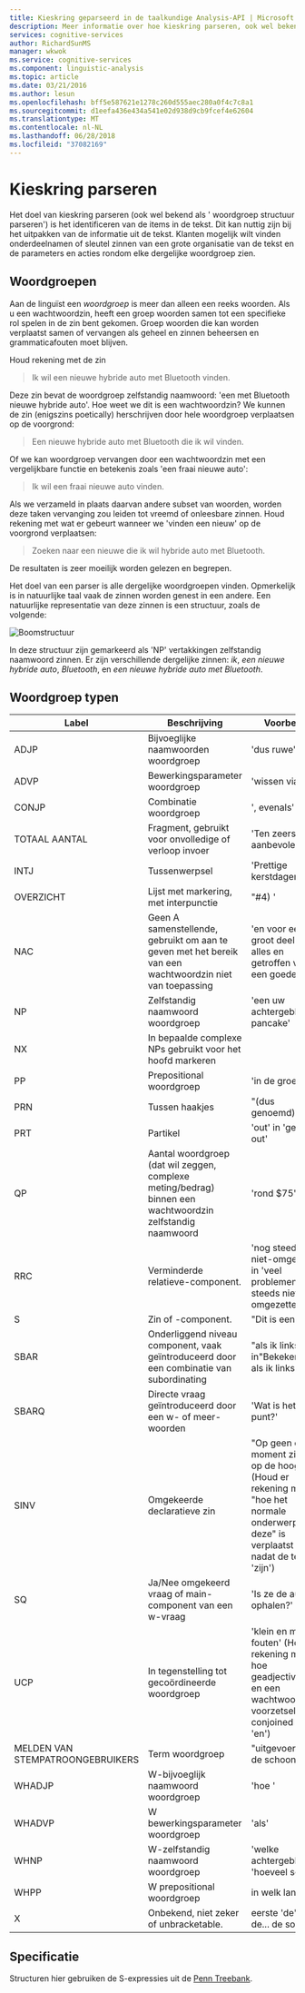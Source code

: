 ```yaml
---
title: Kieskring geparseerd in de taalkundige Analysis-API | Microsoft Docs
description: Meer informatie over hoe kieskring parseren, ook wel bekend als 'woorden parseren van de structuur' zinnen tekst identificeert.
services: cognitive-services
author: RichardSunMS
manager: wkwok
ms.service: cognitive-services
ms.component: linguistic-analysis
ms.topic: article
ms.date: 03/21/2016
ms.author: lesun
ms.openlocfilehash: bff5e587621e1278c260d555aec280a0f4c7c8a1
ms.sourcegitcommit: d1eefa436e434a541e02d938d9cb9fcef4e62604
ms.translationtype: MT
ms.contentlocale: nl-NL
ms.lasthandoff: 06/28/2018
ms.locfileid: "37082169"
---
```

# <a name="constituency-parsing"></a>Kieskring parseren

Het doel van kieskring parseren (ook wel bekend als ' woordgroep structuur parseren') is het identificeren van de items in de tekst.
Dit kan nuttig zijn bij het uitpakken van de informatie uit de tekst.
Klanten mogelijk wilt vinden onderdeelnamen of sleutel zinnen van een grote organisatie van de tekst en de parameters en acties rondom elke dergelijke woordgroep zien.

## <a name="phrases"></a>Woordgroepen

Aan de linguïst een *woordgroep* is meer dan alleen een reeks woorden.
Als u een wachtwoordzin, heeft een groep woorden samen tot een specifieke rol spelen in de zin bent gekomen.
Groep woorden die kan worden verplaatst samen of vervangen als geheel en zinnen beheersen en grammaticafouten moet blijven.

Houd rekening met de zin

> Ik wil een nieuwe hybride auto met Bluetooth vinden.

Deze zin bevat de woordgroep zelfstandig naamwoord: 'een met Bluetooth nieuwe hybride auto'.
Hoe weet we dit is een wachtwoordzin?
We kunnen de zin (enigszins poetically) herschrijven door hele woordgroep verplaatsen op de voorgrond:

> Een nieuwe hybride auto met Bluetooth die ik wil vinden.

Of we kan woordgroep vervangen door een wachtwoordzin met een vergelijkbare functie en betekenis zoals 'een fraai nieuwe auto':

> Ik wil een fraai nieuwe auto vinden.

Als we verzameld in plaats daarvan andere subset van woorden, worden deze taken vervanging zou leiden tot vreemd of onleesbare zinnen.
Houd rekening met wat er gebeurt wanneer we 'vinden een nieuw' op de voorgrond verplaatsen:

> Zoeken naar een nieuwe die ik wil hybride auto met Bluetooth.

De resultaten is zeer moeilijk worden gelezen en begrepen.

Het doel van een parser is alle dergelijke woordgroepen vinden.
Opmerkelijk is in natuurlijke taal vaak de zinnen worden genest in een andere.
Een natuurlijke representatie van deze zinnen is een structuur, zoals de volgende:

![Boomstructuur](./Images/tree.png)

In deze structuur zijn gemarkeerd als 'NP' vertakkingen zelfstandig naamwoord zinnen.
Er zijn verschillende dergelijke zinnen: *ik*, *een nieuwe hybride auto*, *Bluetooth*, en *een nieuwe hybride auto met Bluetooth*.

## <a name="phrase-types"></a>Woordgroep typen

| Label | Beschrijving | Voorbeeld |
|-------|-------------|---------|
|ADJP   | Bijvoeglijke naamwoorden woordgroep | 'dus ruwe' |
|ADVP   | Bewerkingsparameter woordgroep | 'wissen via' |
|CONJP  | Combinatie woordgroep | ', evenals' |
|TOTAAL AANTAL   | Fragment, gebruikt voor onvolledige of verloop invoer | 'Ten zeerste aanbevolen...' |
|INTJ   | Tussenwerpsel | 'Prettige kerstdagen' |
|OVERZICHT    | Lijst met markering, met interpunctie | "#4) ' |
|NAC    | Geen A samenstellende, gebruikt om aan te geven met het bereik van een wachtwoordzin niet van toepassing |  'en voor een groot deel' in 'u alles en getroffen voor een goede' |
|NP | Zelfstandig naamwoord woordgroep | 'een uw achtergebleven pancake' |
|NX | In bepaalde complexe NPs gebruikt voor het hoofd markeren| |
|PP | Prepositional woordgroep| 'in de groep' |
|PRN    | Tussen haakjes| "(dus genoemd)" |
|PRT    | Partikel| 'out' in 'geripte out' |
|QP | Aantal woordgroep (dat wil zeggen, complexe meting/bedrag) binnen een wachtwoordzin zelfstandig naamwoord| 'rond $75' |
|RRC    | Verminderde relatieve-component.| 'nog steeds niet-omgezette' in 'veel problemen nog steeds niet-omgezette' |
|S  | Zin of -component. | "Dit is een zin."
|SBAR   | Onderliggend niveau component, vaak geïntroduceerd door een combinatie van subordinating | "als ik links' in"Bekeken rond als ik links."|
|SBARQ  | Directe vraag geïntroduceerd door een w- of meer-woorden | 'Wat is het punt?' |
|SINV   | Omgekeerde declaratieve zin | "Op geen enkel moment zijn ze op de hoogte." (Houd er rekening mee "hoe het normale onderwerp deze" is verplaatst naar nadat de term 'zijn') |
|SQ | Ja/Nee omgekeerd vraag of main-component van een w-vraag | 'Is ze de auto ophalen?' |
|UCP    | In tegenstelling tot gecoördineerde woordgroep| 'klein en met fouten' (Houd er rekening mee hoe geadjectiveerde en een wachtwoordzin voorzetsel zijn conjoined met 'en')|
|MELDEN VAN STEMPATROONGEBRUIKERS | Term woordgroep | "uitgevoerd in de schoonen" |
|WHADJP | W-bijvoeglijk naamwoord woordgroep | 'hoe ' |
|WHADVP | W bewerkingsparameter woordgroep| 'als' |
|WHNP   | W-zelfstandig naamwoord woordgroep| 'welke achtergebleven', 'hoeveel soep'|
|WHPP   | W prepositional woordgroep| in welk land"'|
|X  | Onbekend, niet zeker of unbracketable.| eerste 'de' in ' de... de soep ' |


## <a name="specification"></a>Specificatie

Structuren hier gebruiken de S-expressies uit de [Penn Treebank](https://catalog.ldc.upenn.edu/ldc99t42).
